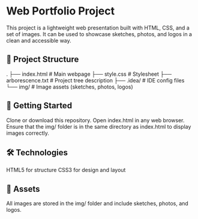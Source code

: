 # Web Portfolio Project
This project is a lightweight web presentation built with HTML, CSS, and a set of images.
It can be used to showcase sketches, photos, and logos in a clean and accessible way.

## 📂 Project Structure
.
├── index.html       # Main webpage
├── style.css        # Stylesheet
├── arborescence.txt # Project tree description
├── .idea/           # IDE config files
└── img/             # Image assets (sketches, photos, logos)


## 🚀 Getting Started
Clone or download this repository.
Open index.html in any web browser.
Ensure that the img/ folder is in the same directory as index.html to display images correctly.

## 🛠️ Technologies
HTML5 for structure
CSS3 for design and layout

## 📸 Assets
All images are stored in the img/ folder and include sketches, photos, and logos.
